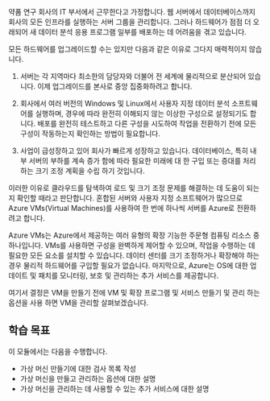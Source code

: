 약품 연구 회사의 IT 부서에서 근무한다고 가정합니다. 웹 서버에서 데이터베이스까지 회사의 모든 인프라를 실행하는 서버 그룹을 관리합니다. 그러나 하드웨어가 점점 더 오래되어 새 데이터 분석 응용 프로그램 일부를 배포하는 데 어려움을 겪고 있습니다.

모든 하드웨어를 업그레이드할 수는 있지만 다음과 같은 이유로 그다지 매력적이지 않습니다.

1. 서버는 각 지역마다 최소한의 담당자와 더불어 전 세계에 물리적으로 분산되어 있습니다. 이제 업그레이드를 본사로 중앙 집중화하려고 합니다.

1. 회사에서 여러 버전의 Windows 및 Linux에서 사용자 지정 데이터 분석 소프트웨어를 실행하며, 경우에 따라 완전히 이해되지 않는 이상한 구성으로 설정되기도 합니다. 배포를 완전히 테스트하고 다른 구성을 시도하여 작업을 전환하기 전에 모든 구성이 작동하는지 확인하는 방법이 필요합니다.

1. 사업이 급성장하고 있어 회사가 빠르게 성장하고 있습니다. 데이터베이스, 특히 내부 서버의 부하를 계속 증가 함에 따라 필요한 미래에 대 한 구입 또는 증대를 처리 하는 크기 조정 계획을 수립 하기 것입니다.

이러한 이유로 클라우드를 탐색하여 로드 및 크기 조정 문제를 해결하는 데 도움이 되는지 확인할 때라고 판단합니다. 혼합된 서버와 사용자 지정 소프트웨어가 많으므로 Azure VMs(Virtual Machines)를 사용하여 한 번에 하나씩 서버를 Azure로 전환하려고 합니다.

Azure VMs는 Azure에서 제공하는 여러 유형의 확장 기능한 주문형 컴퓨팅 리소스 중 하나입니다. VMs를 사용하면 구성을 완벽하게 제어할 수 있으며, 작업을 수행하는 데 필요한 모든 요소를 설치할 수 있습니다. 데이터 센터를 크기 조정하거나 확장해야 하는 경우 물리적 하드웨어를 구입할 필요가 없습니다. 마지막으로, Azure는 OS에 대한 업데이트 및 패치를 모니터링, 보호 및 관리하는 추가 서비스를 제공합니다.

여기서 결정은 VM을 만들기 전에 VM 및 확장 프로그램 및 서비스 만들기 및 관리 하는 옵션을 사용 하면 VM을 관리할 살펴보겠습니다.

## <a name="learning-objectives"></a>학습 목표

이 모듈에서는 다음을 수행합니다.

- 가상 머신 만들기에 대한 검사 목록 작성
- 가상 머신을 만들고 관리하는 옵션에 대한 설명
- 가상 머신을 관리하는 데 사용할 수 있는 추가 서비스에 대한 설명
